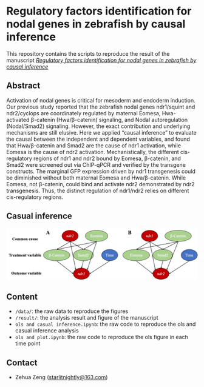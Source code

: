 # Regulatory factors identification for nodal genes in zebrafish by causal inference

This repository contains the scripts to reproduce the result of the manuscript [*Regulatory factors identification for nodal genes in zebrafish by causal inference*](https://www.frontiersin.org/articles/10.3389/fcell.2022.1047363/abstract )

## Abstract

Activation of nodal genes is critical for mesoderm and endoderm induction. Our previous study reported that the zebrafish nodal genes ndr1/squint and ndr2/cyclops are coordinately regulated by maternal Eomesa, Hwa-activated β-catenin (Hwa/β-catenin) signaling, and Nodal autoregulation (Nodal/Smad2) signaling. However, the exact contribution and underlying mechanisms are still elusive. Here we applied “causal inference” to evaluate the causal between the independent and dependent variables, and found that Hwa/β-catenin and Smad2 are the cause of ndr1 activation, while Eomesa is the cause of ndr2 activation. Mechanistically, the different cis-regulatory regions of ndr1 and ndr2 bound by Eomesa, β-catenin, and Smad2 were screened out via ChIP-qPCR and verified by the transgene constructs. The marginal GFP expression driven by ndr1 transgenesis could be diminished without both maternal Eomesa and Hwa/β-catenin. While Eomesa, not β-catenin, could bind and activate ndr2 demonstrated by ndr2 transgenesis. Thus, the distinct regulation of ndr1/ndr2 relies on different cis-regulatory regions.

## Casual inference

![image-20220713171240548](result/casual_model.jpg)

## Content

- `/data/`: the raw data to reproduce the figures
- `/result/`: the analysis result and figure of the manuscript
- `ols and casual inference.ipynb`: the raw code to reproduce the ols and casual inference analysis
- `ols and plot.ipynb`: the raw code to reproduce the ols figure in each time point

## Contact

- Zehua Zeng (starlitnightly@163.com)